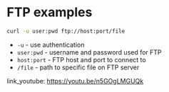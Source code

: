 # FTP examples

```bash
curl -u user:pwd ftp://host:port/file
```

- `-u` - use authentication
- `user:pwd` - username and password used for FTP
- `host:port` - FTP host and port to connect to
- `/file` - path to specific file on FTP server


link_youtube: https://youtu.be/n5GOgLMGUQk
